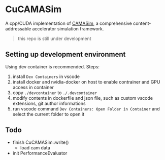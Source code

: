 # CuCAMASim
A cpp/CUDA implementation of [CAMASim](https://github.com/menggg22/CAMASim), a comprehensive content-addressable accelerator simulation framework.

> this repo is still under development

## Setting up development environment
Using dev container is recommended. Steps:
1. install `Dev Containers` in vscode
2. install docker and nvidia-docker on host to enable contrainer and GPU access in container
3. copy `./devcontainer` to `./.devcontainer`
4. modify contents in dockerfile and json file, such as custom vscode extensions, git author informations
5. run vscode command `Dev Containers: Open Folder in Container` and select the current folder to open it

## Todo
- finish CuCAMASim::write()
  - load cam data
- init PerformanceEvaluator